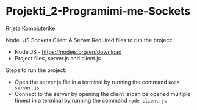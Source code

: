 # Projekti_2-Programimi-me-Sockets
Rrjeta Kompjuterike

Node -JS Sockets 
Client &  Server 
Required files to run the project: 
- Node JS - https://nodejs.org/en/download
- Project files, server.js and client.js

Steps to run the project:
- Open the server js file in a terminal by running the command ```node server.js```
- Connect to the server by opening the client js(can be opened multiple times) in a terminal by running the command ```node client.js```
